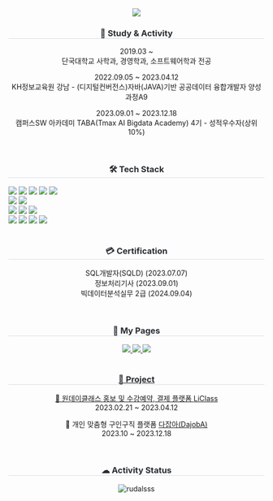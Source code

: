 <div align="center">
<img src="https://capsule-render.vercel.app/api?type=waving&color=auto&height=300&section=header&text=Welcome👋&fontSize=50&animation=fadeIn&fontAlignY=38&desc=kyungmin's%20GitHub%20Profile&descAlignY=51&descAlign=62" />
</div>

<div align="center">
  <h3 style="border-bottom: 1px solid #d8dee4; color: #282d33;"> 🚀 Study & Activity </h3>
  <p>2019.03 ~ <br>단국대학교 사학과, 경영학과, 소프트웨어학과 전공<br></p>
  <p>2022.09.05 ~ 2023.04.12 <br> KH정보교육원 강남 - (디지털컨버전스)자바(JAVA)기반 공공데이터 융합개발자 양성과정A9<br></p>
  <p>2023.09.01 ~ 2023.12.18 <br> 캠퍼스SW 아카데미 TABA(Tmax AI Bigdata Academy) 4기 - 성적우수자(상위 10%)</p>
</div>
<br>

<div align="center">
  <h3 style="border-bottom: 1px solid #d8dee4; color: #282d33;"> 🛠️ Tech Stack </h3>
  <div style="text-align: left;">
    <div style="margin: ; text-align: left;" "text-align: left;"> 
          <img src="https://img.shields.io/badge/Java-007396?style=flat-square&logo=Java&logoColor=white">
          <img src="https://img.shields.io/badge/C-A8B9CC?style=flat-square&logo=C&logoColor=white">
          <img src="https://img.shields.io/badge/C++-00599C?style=flat-square&logo=C%2B%2B&logoColor=white">
          <img src="https://img.shields.io/badge/Python-3776AB?style=flat-square&logo=Python&logoColor=white">
          <img src="https://img.shields.io/badge/Javascript-F7DF1E?style=flat-square&logo=Javascript&logoColor=white"><br>
          <img src="https://img.shields.io/badge/Spring Boot-6DB33F?style=flat-square&logo=Spring Boot&logoColor=white">
          <img src="https://img.shields.io/badge/Spring-6DB33F?style=flat-square&logo=Spring&logoColor=white"><br>
          <img src="https://img.shields.io/badge/Oracle-F80000?style=flat-square&logo=Oracle&logoColor=white">
          <img src="https://img.shields.io/badge/MySQL-4479A1?style=flat-square&logo=MySQL&logoColor=white">
          <img src="https://img.shields.io/badge/R-276DC3?style=flat-square&logo=R&logoColor=white"><br>
          <img src="https://img.shields.io/badge/jQuery-E9568E?style=flat-square&logo=jQuery&logoColor=white">
          <img src="https://img.shields.io/badge/Bootstrap-7952B3?style=flat-square&logo=Bootstrap&logoColor=white">
          <img src="https://img.shields.io/badge/CSS3-FF9A00?style=flat-square&logo=CSS3&logoColor=white">
          <img src="https://img.shields.io/badge/HTML5-E34F26?style=flat-square&logo=HTML5&logoColor=white">
      </div>
    </div>
</div>
<br>

<div align="center">
  <h3 style="border-bottom: 1px solid #d8dee4; color: #282d33;"> 💳 Certification </h3>
  <!--   <p> SQL개발자(SQLD) (2023.07.07) </p>
  <p> 정보처리기사 (2023.09.01) </p>
  <p> 빅데이터분석실무 2급 (2024.09.04) </p> -->
  <p>
    SQL개발자(SQLD) (2023.07.07) <br> 정보처리기사 (2023.09.01) <br> 빅데이터분석실무 2급 (2024.09.04)
  </p>
</div>
<br>

<div align="center">
  <h3 style="border-bottom: 1px solid #d8dee4; color: #282d33;"> 📒 My Pages </h3>
  <a href="https://linda284.tistory.com"><img src="https://img.shields.io/badge/Tistory-232F3E?style=flat-square&logo=Tistory&logoColor=white&link=https://linda284.tistory.com/">
  <a href="https://github.com/rudalsss"><img src="https://img.shields.io/badge/GitHub-181717?style=flat-square&logo=GitHub&logoColor=white&link=https://github.com/rudalsss">
  <a href="https://blog.naver.com/linda284"><img src="https://img.shields.io/badge/Blog-03C75A?style=flat-square&logo=Naver&logoColor=white&link=https://blog.naver.com/linda284">
</div>
<br>

<div align="center">
  <h3 style="border-bottom: 1px solid #d8dee4; color: #282d33;"> 🌈 Project </h3>
  <p>📍 원데이클래스 홍보 및 수강예약, 결제 플랫폼 <a href="https://github.com/rudalsss/LiClass_project">LiClass</a> <br> 2023.02.21 ~ 2023.04.12 </p>
  <p>📍 개인 맞춤형 구인구직 플랫폼 <a href="https://github.com/TABA-DaJobA">다잡아(DajobA)</a><br>2023.10 ~ 2023.12.18</p>
</div>
<br>

<div align="center">
  <h3 style="border-bottom: 1px solid #d8dee4; color: #282d33;"> ☁ Activity Status </h3>
  <!--<a href="https://hits.seeyoufarm.com"><img src="https://hits.seeyoufarm.com/api/count/incr/badge.svg?url=https%3A%2F%2Fgithub.com%2Frudalsss%2Fhit-counter&count_bg=%2379C83D&title_bg=%23555555&icon=&icon_color=%23E7E7E7&title=hits&edge_flat=false"/></a> -->
  <!--<img src="https://github-readme-stats.vercel.app/api?username=rudalsss&show_icons=true&theme=dracula&locale=en" alt="rudalsss" /> -->
  <img src="https://github-readme-stats.vercel.app/api/top-langs?username=rudalsss&show_icons=true&theme=tokyonight&bg_color=000000&locale=en&layout=compact" alt="rudalsss" />
</div>
